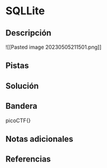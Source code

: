 # SQLLite

## Descripción
![[Pasted image 20230505211501.png]]

## Pistas


## Solución


## Bandera

picoCTF{}

## Notas adicionales



## Referencias
